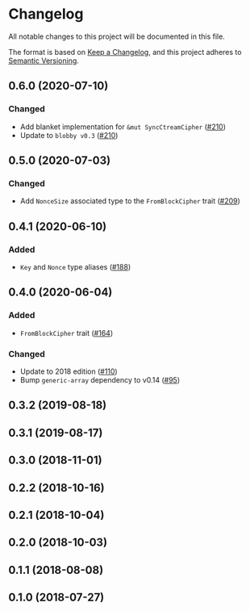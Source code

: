 # Changelog

All notable changes to this project will be documented in this file.

The format is based on [Keep a Changelog](https://keepachangelog.com/en/1.0.0/),
and this project adheres to [Semantic Versioning](https://semver.org/spec/v2.0.0.html).

## 0.6.0 (2020-07-10)
### Changed
- Add blanket implementation for `&mut SyncCtreamCipher` ([#210])
- Update to `blobby v0.3` ([#210])

[#210]: https://github.com/RustCrypto/traits/pull/210

## 0.5.0 (2020-07-03)
### Changed
- Add `NonceSize` associated type to the `FromBlockCipher` trait ([#209])

[#209]: https://github.com/RustCrypto/traits/pull/209

## 0.4.1 (2020-06-10)
### Added
- `Key` and `Nonce` type aliases ([#188])

[#188]: https://github.com/RustCrypto/traits/issues/188

## 0.4.0 (2020-06-04)
### Added
- `FromBlockCipher` trait ([#164])

### Changed
- Update to 2018 edition ([#110])
- Bump `generic-array` dependency to v0.14 ([#95])

[#164]: https://github.com/RustCrypto/traits/issues/164
[#110]: https://github.com/RustCrypto/traits/issues/110
[#95]: https://github.com/RustCrypto/traits/pull/95

## 0.3.2 (2019-08-18)

## 0.3.1 (2019-08-17)

## 0.3.0 (2018-11-01)

## 0.2.2 (2018-10-16)

## 0.2.1 (2018-10-04)

## 0.2.0 (2018-10-03)

## 0.1.1 (2018-08-08)

## 0.1.0 (2018-07-27)
